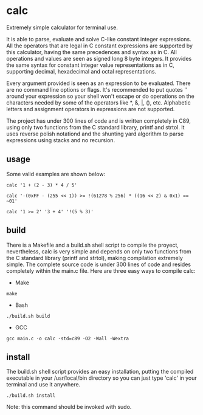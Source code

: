 # calc

Extremely simple calculator for terminal use. 

It is able to parse, evaluate and solve C-like constant integer expressions.
All the operators that are legal in C constant expressions are supported by
this calculator, having the same precedences and syntax as in C. All operations
and values are seen as signed long 8 byte integers. It provides the same syntax
for constant integer value representations as in C, supporting decimal, hexadecimal
and octal representations.

Every argument provided is seen as an expression to be evaluated. There are no
command line options or flags. It's recommended to put quotes '' around your
expression so your shell won't escape or do operations on the characters needed
by some of the operators like *, &, |, (), etc. Alphabetic letters and assignment
operators in expressions are not supported.

The project has under 300 lines of code and is written completely in C89, using
only two functions from the C standard library, printf and strtol. It uses
reverse polish notationd and the shunting yard algorithm to parse expressions
using stacks and no recursion.

## usage

Some valid examples are shown below:

```shell
calc '1 + (2 - 3) * 4 / 5'
```
```shell
calc '-(0xFF - (255 << 1)) >= !(61278 % 256) * ((16 << 2) & 0x1) == ~01'
```
```shell
calc '1 >= 2' '3 + 4' '!(5 % 3)'
```
## build

There is a Makefile and a build.sh shell script to compile the proyect,
nevertheless, calc is very simple and depends on only two functions from
the C standard library (printf and strtol), making compilation extremely
simple. The complete source code is under 300 lines of code and resides
completely within the main.c file. Here are three easy ways to compile calc:

* Make
```shell
make 
```
* Bash
```shell
./build.sh build
```
* GCC
```shell
gcc main.c -o calc -std=c89 -O2 -Wall -Wextra
```
## install

The build.sh shell script provides an easy installation, putting the compiled
executable in your /usr/local/bin directory so you can just type 'calc' in your
terminal and use it anywhere.

```shell
./build.sh install
```

Note: this command should be invoked with sudo.

